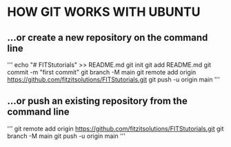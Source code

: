 # HOW GIT WORKS WITH UBUNTU

## …or create a new repository on the command line
'''
echo "# FITStutorials" >> README.md
git init
git add README.md
git commit -m "first commit"
git branch -M main
git remote add origin https://github.com/fitzitsolutions/FITStutorials.git
git push -u origin main
'''

## …or push an existing repository from the command line
'''
git remote add origin https://github.com/fitzitsolutions/FITStutorials.git
git branch -M main
git push -u origin main
'''
